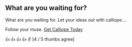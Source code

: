 ## What are you waiting for? 

What are you waiting for. Let your ideas out with calliope....

Follow your muse. [Get Calliope Today](https://github.com/ConflictingTheories/calliope)

:+1: :+1: :+1: :+1: :v: [4 / 5 thumbs agree]


